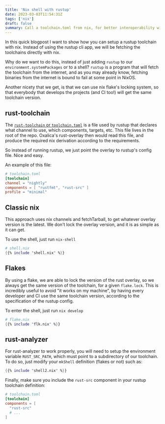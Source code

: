 ```yaml
---
title: 'Nix shell with rustup'
date: 2023-03-03T11:54:31Z
tags: ['nix']
draft: false
summary: Call a toolchain.toml from nix, for better interoperability with non-nix developers
---
```


In this quick blogpost I want to show how you can setup a rustup toolchain with nix. Instead of using the rustup cli app, we will be fetching the toolchains directly with nix.

Why do we want to do this, instead of just adding `rustup` to our `environment.systemPackages` or to a shell? `rustup` is a program that will fetch the toolchain from the internet, and as you may already know, fetching binaries from the internet is bound to fail at some point in NixOS.

Another nicety that we get, is that we can use nix flake's locking system, so that everybody that develops the projects (and CI too!) will get the same toolchain version.

## rust-toolchain

The [`rust-toolchain` or `toolchain.toml`](https://rust-lang.github.io/rustup/overrides.html#the-toolchain-file)  is a file used by rustup that declares what channel to use, which components, targets, etc. This file lives in the root of the repo. Oxalica's rust-overlay then would read this file, and produce the required nix derivation according to the requirements.

So instead of running rustup, we just point the overlay to rustup's config file. Nice and easy.

An example of this file:
```toml
# toolchain.toml
[toolchain]
channel = "nightly"
components = [ "rustfmt", "rust-src" ]
profile = "minimal"
```

## Classic nix

This approach uses nix channels and fetchTarball, to get whatever overlay version is the latest. We don't lock the overlay version, and it is as simple as it can get.

To use the shell, just run `nix-shell`

```nix
# shell.nix
{{% include "shell.nix" %}}
```



## Flakes

By using a flake, we are able to lock the version of the rust overlay, so we always get the same version of the toolchain, for a given `flake.lock`. This is incredibly useful to avoid "it works on my machine", by having every developer and CI use the same toolchain version, according to the specification of the rustup config.

To enter the shell, just run `nix develop`

```nix
# flake.nix
{{% include "flk.nix" %}}
```


## rust-analyzer

For rust-analyzer to work properly, you will need to setup the environment variable `RUST_SRC_PATH`, which must point to a subdirectory of our toolchain. To do so, just modify your `mkShell` definition (flakes or not) such as:

```nix
{{% include "shell2.nix" %}}
```

Finally, make sure you include the `rust-src` component in your rustup toolchain definition:

```toml
# toolchain.toml
[toolchain]
components = [
  "rust-src"
  # ...
]
```
